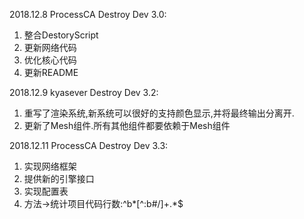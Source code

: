2018.12.8
ProcessCA
Destroy Dev 3.0:
1. 整合DestoryScript
2. 更新网络代码
3. 优化核心代码
4. 更新README

2018.12.9
kyasever
Destroy Dev 3.2:
1. 重写了渲染系统,新系统可以很好的支持颜色显示,并将最终输出分离开.
2. 更新了Mesh组件.所有其他组件都要依赖于Mesh组件

2018.12.11
ProcessCA
Destroy Dev 3.3:
1. 实现网络框架
2. 提供新的引擎接口
3. 实现配置表
4. 方法->统计项目代码行数:^b*[^:b#/]+.*$